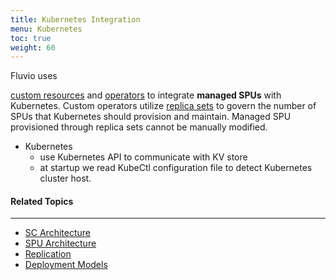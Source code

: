 ```yaml
---
title: Kubernetes Integration
menu: Kubernetes
toc: true
weight: 60
---
```


Fluvio uses 

<a href="https://kubernetes.io/docs/concepts/extend-kubernetes/api-extension/custom-resources" target="_blank">custom resources</a> and <a href="https://kubernetes.io/docs/concepts/extend-kubernetes/operator" target="_blank">operators</a> to integrate **managed SPUs** with Kubernetes. Custom operators utilize <a href="https://kubernetes.io/docs/concepts/workloads/controllers/replicaset" target="_blank">replica sets</a> to govern the number of SPUs that Kubernetes should provision and maintain. Managed SPU provisioned through replica sets cannot be manually modified.


* Kubernetes
    * use Kubernetes API to communicate with KV store
    * at startup we read KubeCtl configuration file to detect Kubernetes cluster host.


#### Related Topics
-------------------
* [SC Architecture](../sc)
* [SPU Architecture](../spu)
* [Replication](../replication)
* [Deployment Models](../deployments)